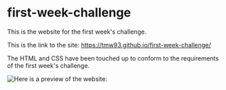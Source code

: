 # first-week-challenge

This is the website for the first week's challenge.

This is the link to the site: https://tmw93.github.io/first-week-challenge/

The HTML and CSS have been touched up to conform to the requirements of the first week's challenge.

![Here is a preview of the website:](https://tmw93.github.io/first-week-challenge/)




